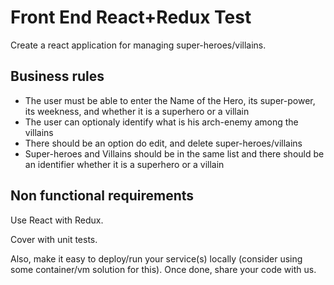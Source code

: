 # Front End React+Redux Test

Create a react application for managing super-heroes/villains.

## Business rules

* The user must be able to enter the Name of the Hero, its super-power, its weekness, and whether it is a superhero or a villain
* The user can optionaly identify what is his arch-enemy among the villains
* There should be an option do edit, and delete super-heroes/villains
* Super-heroes and Villains should be in the same list and there should be an identifier whether it is a superhero or a villain

## Non functional requirements

Use React with Redux.

Cover with unit tests.

Also, make it easy to deploy/run your service(s) locally (consider using some container/vm solution for this). Once done, share your code with us.
